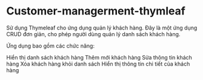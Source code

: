 # Customer-managerment-thymleaf
Sử dụng Thymeleaf cho ứng dụng quản lý khách hàng. Đây là một ứng dụng CRUD đơn giản, cho phép người dùng quản lý danh sách khách hàng.

Ứng dụng bao gồm các chức năng:

Hiển thị danh sách khách hàng
Thêm mới khách hàng
Sửa thông tin khách hàng
Xóa khách hàng khỏi danh sách
Hiển thị thông tin chi tiết của khách hàng

